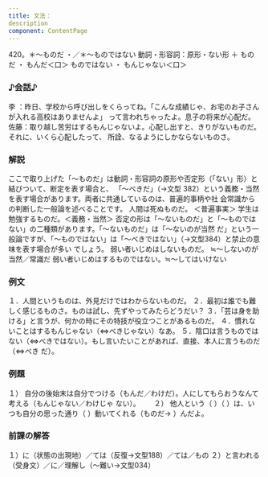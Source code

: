 ```yaml
---
title: 文法：
description
component: ContentPage
---
```



420。＊～ものだ ・／＊～ものではない
動詞・形容詞：原形・ない形 ＋ ものだ ・
もんだ＜口＞
ものではない ・
もんじゃない＜口＞
### ♪会話♪
李 ：昨日、学校から呼び出しをくらってね。「こんな成績じゃ、お宅のお子さんが入れる高校はありませんよ」 って言われちゃったよ。息子の将来が心配だ。 佐藤：取り越し苦労はするもんじゃないよ。心配し出すと、きりがないものだ。それに、いくら心配したって、 所詮、なるようにしかならないものさ。
### 解説
ここで取り上げた「～ものだ」は動詞・形容詞の原形や否定形（「ない」形）と結びついて、断定を表す場合と、 「～べきだ」（→文型 382）という義務・当然を表す場合があります。両者に共通しているのは、普遍的事柄や社 会常識からの判断した一般論を述べることです。
人間は死ぬものだ。 ＜普遍事実＞ 学生は勉強するものだ。＜義務・当然＞
否定の形は「～ないものだ」と「～ものではない」の二種類があります。「～ないものだ」は「～ないのが当然 だ」という一般論ですが、「～ものではない」は「～べきではない」（→文型384）と禁止の意味を表す場合が多い でしょう。
弱い者いじめはしないものだ。 ≒～しないのが当然／常識だ 弱い者いじめはするものではない。≒～してはいけない
### 例文
１．人間というものは、外見だけではわからないものだ。
２．最初は誰でも難しく感じるものさ。ものは試し、先ずやってみたらどうだい？
３．「芸は身を助ける」と言うが、何かの時にその特技が役立つことがあるものだ。
４．慣れないことはするもんじゃない（⇔べきじゃない）なあ。
５．陰口は言うものではない（⇔べきではない）。もし言いたいことがあれば、直接、本人に言うものだ（⇔べき だ）。
### 例題
１） 自分の後始末は自分でつける（もんだ／わけだ）。人にしてもらおうなんて考える（もんじゃない／わけじゃ
ない）。      
２） 他人という（ ）（ ）は、いつも自分の思った通り（ ）動いてくれる（ものだ→ ）んだよ。
### 前課の解答
１）に（状態の出現地）／ては（反復→文型188）／ては／もの
２）と言われる（受身文）／に／理解し（～難い→文型034）
